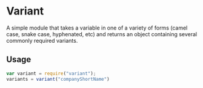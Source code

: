 # Variant


A simple module that takes a variable in one of a variety of forms (camel case, snake case, hyphenated, etc) and returns an object containing several commonly required variants.


## Usage

```javascript
var variant = require("variant");
variants = variant("companyShortName")
```

